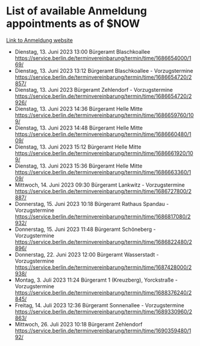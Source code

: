# List of available Anmeldung appointments as of $NOW
[Link to Anmeldung website](https://service.berlin.de/terminvereinbarung/termin/tag.php?termin=1&anliegen[]=120686&dienstleisterlist=122210,122217,327316,122219,327312,122227,327314,122231,327346,122243,327348,122254,122252,329742,122260,329745,122262,329748,122271,327278,122273,327274,122277,327276,330436,122280,327294,122282,327290,122284,327292,122291,327270,122285,327266,122286,327264,122296,327268,150230,329760,122297,327286,122294,327284,122312,329763,122314,329775,122304,327330,122311,327334,122309,327332,317869,122281,327352,122279,329772,122283,122276,327324,122274,327326,122267,329766,122246,327318,122251,327320,122257,327322,122208,327298,122226,327300&herkunft=http%3A%2F%2Fservice.berlin.de%2Fdienstleistung%2F120686%2F)
- Dienstag, 13. Juni 2023 13:00 Bürgeramt Blaschkoallee https://service.berlin.de/terminvereinbarung/termin/time/1686654000/169/
- Dienstag, 13. Juni 2023 13:12 Bürgeramt Blaschkoallee - Vorzugstermine https://service.berlin.de/terminvereinbarung/termin/time/1686654720/2857/
- Dienstag, 13. Juni 2023  Bürgeramt Zehlendorf - Vorzugstermine https://service.berlin.de/terminvereinbarung/termin/time/1686654720/2926/
- Dienstag, 13. Juni 2023 14:36 Bürgeramt Helle Mitte https://service.berlin.de/terminvereinbarung/termin/time/1686659760/109/
- Dienstag, 13. Juni 2023 14:48 Bürgeramt Helle Mitte https://service.berlin.de/terminvereinbarung/termin/time/1686660480/109/
- Dienstag, 13. Juni 2023 15:12 Bürgeramt Helle Mitte https://service.berlin.de/terminvereinbarung/termin/time/1686661920/109/
- Dienstag, 13. Juni 2023 15:36 Bürgeramt Helle Mitte https://service.berlin.de/terminvereinbarung/termin/time/1686663360/109/
- Mittwoch, 14. Juni 2023 09:30 Bürgeramt Lankwitz - Vorzugstermine https://service.berlin.de/terminvereinbarung/termin/time/1686727800/2887/
- Donnerstag, 15. Juni 2023 10:18 Bürgeramt Rathaus Spandau - Vorzugstermine https://service.berlin.de/terminvereinbarung/termin/time/1686817080/2932/
- Donnerstag, 15. Juni 2023 11:48 Bürgeramt Schöneberg - Vorzugstermine https://service.berlin.de/terminvereinbarung/termin/time/1686822480/2896/
- Donnerstag, 22. Juni 2023 12:00 Bürgeramt Wasserstadt - Vorzugstermine https://service.berlin.de/terminvereinbarung/termin/time/1687428000/2938/
- Montag, 3. Juli 2023 11:24 Bürgeramt 1 (Kreuzberg), Yorckstraße - Vorzugstermine https://service.berlin.de/terminvereinbarung/termin/time/1688376240/2845/
- Freitag, 14. Juli 2023 12:36 Bürgeramt Sonnenallee - Vorzugstermine https://service.berlin.de/terminvereinbarung/termin/time/1689330960/2863/
- Mittwoch, 26. Juli 2023 10:18 Bürgeramt Zehlendorf https://service.berlin.de/terminvereinbarung/termin/time/1690359480/192/
